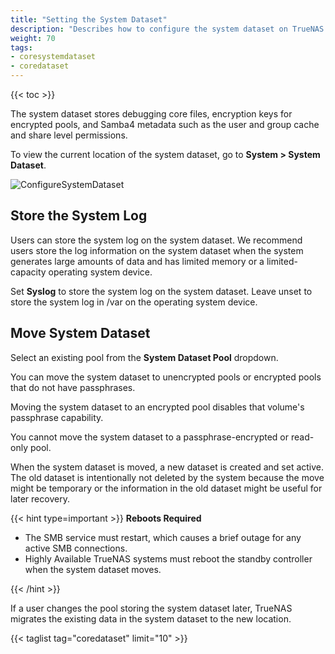 ```yaml
---
title: "Setting the System Dataset"
description: "Describes how to configure the system dataset on TrueNAS CORE."
weight: 70
tags:
- coresystemdataset
- coredataset
---
```


{{< toc >}}

The system dataset stores debugging core files, encryption keys for encrypted pools, and Samba4 metadata such as the user and group cache and share level permissions.

To view the current location of the system dataset, go to **System > System Dataset**.

![ConfigureSystemDataset](/images/CORE/12.0/ConfigureSystemDataset.png "Configure System Dataset")

## Store the System Log

Users can store the system log on the system dataset.
We recommend users store the log information on the system dataset when the system generates large amounts of data and has limited memory or a limited-capacity operating system device.

Set **Syslog** to store the system log on the system dataset.
Leave unset to store the system log in <file>/var</file> on the operating system device.

## Move System Dataset

Select an existing pool from the **System Dataset Pool** dropdown.

You can move the system dataset to unencrypted pools or encrypted pools that do not have passphrases.

Moving the system dataset to an encrypted pool disables that volume's passphrase capability.

You cannot move the system dataset to a passphrase-encrypted or read-only pool.

When the system dataset is moved, a new dataset is created and set active. The old dataset is intentionally not deleted by the system because the move might be temporary or the information in the old dataset might be useful for later recovery.

{{< hint type=important >}}
**Reboots Required**

* The SMB service must restart, which causes a brief outage for any active SMB connections.
* Highly Available TrueNAS systems must reboot the standby controller when the system dataset moves.

{{< /hint >}}

If a user changes the pool storing the system dataset later, TrueNAS migrates the existing data in the system dataset to the new location.

{{< taglist tag="coredataset" limit="10" >}}
